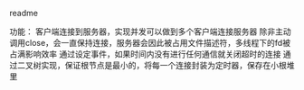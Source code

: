 readme

功能：
    客户端连接到服务器，实现并发可以做到多个客户端连接服务器
    除非主动调用close，会一直保持连接，服务器会因此被占用文件描述符，多线程下的fd被占满影响效率
    通过设定事件，如果时间内没有进行任何通信就关闭超时的连接
    通过二叉树实现，保证根节点是最小的，将每一个连接封装为定时器，保存在小根堆里